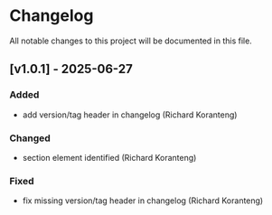 # Changelog
All notable changes to this project will be documented in this file.

## [v1.0.1] - 2025-06-27
### Added
- add version/tag header in changelog (Richard Koranteng)

### Changed
- section element identified (Richard Koranteng)

### Fixed
- fix missing version/tag header in changelog (Richard Koranteng)

